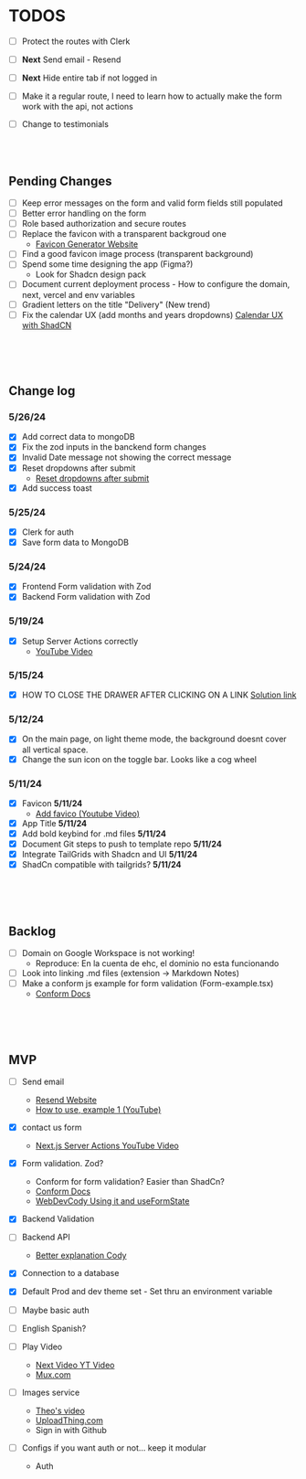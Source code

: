 # **TODOS**

<!-- TODO: -->

- [ ] Protect the routes with Clerk
- [ ] **Next** Send email - Resend
- [ ] **Next** Hide entire tab if not logged in

- [ ] Make it a regular route, I need to learn how to actually make the form work with the api, not actions
- [ ] Change to testimonials

&nbsp;  
&nbsp;
&nbsp;

<!-- ------------ Pending Changes -------------->

## Pending Changes

- [ ] Keep error messages on the form and valid form fields still populated
- [ ] Better error handling on the form
- [ ] Role based authorization and secure routes
- [ ] Replace the favicon with a transparent backgroud one
  - [Favicon Generator Website](https://favicon.io/favicon-converter/)
- [ ] Find a good favicon image process (transparent background)
- [ ] Spend some time designing the app (Figma?)
  - Look for Shadcn design pack
- [ ] Document current deployment process - How to configure the domain, next, vercel and env variables
- [ ] Gradient letters on the title "Delivery" (New trend)
- [ ] Fix the calendar UX (add months and years dropdowns)
      [Calendar UX with ShadCN](https://github.com/shadcn-ui/ui/discussions/1553)

&nbsp;  
&nbsp;  
&nbsp;

<!-- ------------ CHANGELOG -------------->

## Change log

### **5/26/24**

- [x] Add correct data to mongoDB
- [x] Fix the zod inputs in the banckend form changes
- [x] Invalid Date message not showing the correct message
- [x] Reset dropdowns after submit
  - [Reset dropdowns after submit](https://github.com/shadcn-ui/ui/issues/549)
- [x] Add success toast

### **5/25/24**

- [x] Clerk for auth
- [x] Save form data to MongoDB

### **5/24/24**

- [x] Frontend Form validation with Zod
- [x] Backend Form validation with Zod

### **5/19/24**

- [x] Setup Server Actions correctly
  - [YouTube Video](https://www.youtube.com/watch?v=RadgkoJrhu0&ab_channel=ByteGrad)

### **5/15/24**

- [x] HOW TO CLOSE THE DRAWER AFTER CLICKING ON A LINK
      [Solution link](https://github.com/saadeghi/daisyui/discussions/2444)

### **5/12/24**

- [x] On the main page, on light theme mode, the background doesnt cover all vertical space.
- [x] Change the sun icon on the toggle bar. Looks like a cog wheel

### **5/11/24**

- [x] Favicon **5/11/24**
  - [Add favico (Youtube Video)](https://www.youtube.com/watch?v=vkn4ZikqZqw&ab_channel=DevelopedByKPK)
- [x] App Title **5/11/24**
- [x] Add bold keybind for .md files **5/11/24**
- [x] Document Git steps to push to template repo **5/11/24**
- [x] Integrate TailGrids with Shadcn and UI **5/11/24**
- [x] ShadCn compatible with tailgrids? **5/11/24**

<!-- ----------------BACKLOG---------------------- -->

&nbsp;  
&nbsp;  
&nbsp;

## Backlog

- [ ] Domain on Google Workspace is not working!
  - Reproduce: En la cuenta de ehc, el dominio no esta funcionando
- [ ] Look into linking .md files (extension -> Markdown Notes)
- [ ] Make a conform js example for form validation (Form-example.tsx)
  - [Conform Docs](https://conform.guide/integration/nextjs)

&nbsp;  
&nbsp;  
&nbsp;

<!-- ----------------MVP---------------------- -->

## MVP

- [ ] Send email
  - [Resend Website](https://resend.com/)
  - [How to use, example 1 (YouTube)](https://www.youtube.com/watch?v=UqQxfpTQBaE&ab_channel=Resend)
- [x] contact us form
  - [Next.js Server Actions YouTube Video](https://www.youtube.com/watch?v=a2oa0qL4CB8&ab_channel=GTCoding)
- [x] Form validation. Zod?
  - Conform for form validation? Easier than ShadCn?
  - [Conform Docs](https://conform.guide/integration/nextjs)
  - [WebDevCody Using it and useFormState](https://www.youtube.com/watch?v=YyPwb8NFVA8)
- [x] Backend Validation
- [ ] Backend API
  - [Better explanation Cody](https://www.youtube.com/watch?v=BCQK4STfzn4&list=PL63l3MjGviFS2oBuMshpK5fm6EyHQAsTf&index=5&t=298s&ab_channel=WebDevCody)
- [x] Connection to a database
- [x] Default Prod and dev theme set - Set thru an environment variable
- [ ] Maybe basic auth
- [ ] English Spanish?

- [ ] Play Video

  - [Next Video YT Video](https://www.youtube.com/watch?v=8guP6F56TPk&t=29s&ab_channel=Mux)
  - [Mux.com](https://www.mux.com/)

- [ ] Images service
  - [Theo's video](https://www.youtube.com/watch?v=d5x0JCZbAJs&t=2396s&ab_channel=Theo-t3%E2%80%A4gg)
  - [UploadThing.com](https://uploadthing.com/dashboard)
  - Sign in with Github
- [ ] Configs if you want auth or not... keep it modular
  - Auth
